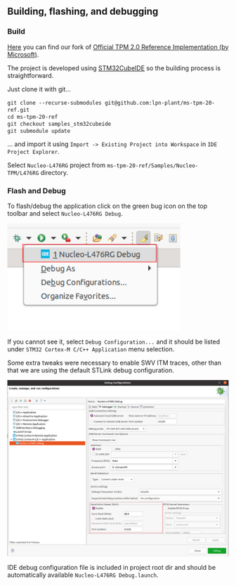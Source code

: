 ## Building, flashing, and debugging

### Build
[Here](https://github.com/lpn-plant/ms-tpm-20-ref) you can find our fork of
[Official TPM 2.0 Reference Implementation (by Microsoft)](https://github.com/microsoft/ms-tpm-20-ref).

The project is developed using
[STM32CubeIDE](https://www.st.com/en/development-tools/stm32cubeide.html)
so the building process is straightforward.

Just clone it with git...
```shell
git clone --recurse-submodules git@github.com:lpn-plant/ms-tpm-20-ref.git
cd ms-tpm-20-ref
git checkout samples_stm32cubeide
git submodule update
```

... and import it using `Import -> Existing Project into Workspace` in
`IDE Project Explorer`.

Select `Nucleo-L476RG` project from `ms-tpm-20-ref/Samples/Nucleo-TPM/L476RG`
directory.

### Flash and Debug
To flash/debug the application click on the green bug icon on the top toolbar
and select `Nucleo-L476RG Debug`.

![Flash](images/eclipse_flash.png)

If you cannot see it, select `Debug Configuration...` and it should be listed
under `STM32 Cortex-M C/C++ Application` menu selection.


Some extra tweaks were necessary to enable SWV ITM traces, other than that we are
using the default STLink debug configuration.

![Debug congiguration](images/eclipse_debug_config.png)

IDE debug configuration file is included in project root dir and should be
automatically available `Nucleo-L476RG Debug.launch`.
